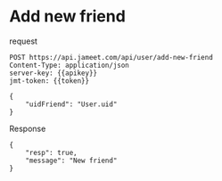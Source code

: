 # Add new friend

request

```http request
POST https://api.jameet.com/api/user/add-new-friend
Content-Type: application/json
server-key: {{apikey}}
jmt-token: {{token}}

{
    "uidFriend": "User.uid"
}

```

Response

```http request
{
    "resp": true,
    "message": "New friend"
}
```